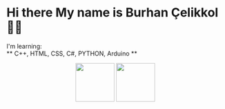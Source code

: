 # Hi there My name is Burhan Çelikkol 👋🏻



I'm learning:
<br>
 ** C++, HTML, CSS, C#, PYTHON, Arduino **
 
<p align=center> <a href="https://github.com/burhanclkkl"><img src="https://octodex.github.com/images/daftpunktocat-guy.gif" width="90" height="90"></a> 
<a href="https://i.pinimg.com/originals/de/b4/6f/deb46f02a59e3b3a2aa58fac16290d63.gif" width="90" height="90"></a>  
<a href="https://www.kaggle.com/burhanclkkl"><img src="https://www.kaggle.com/static/images/tiers/grandmaster@192.png" width="90" height="90"></a>  
